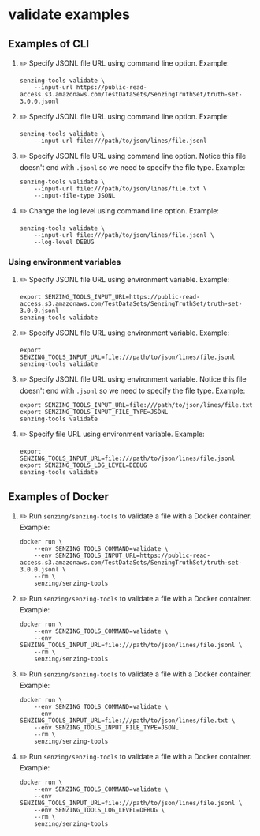 # validate examples

## Examples of CLI

1. :pencil2: Specify JSONL file URL using command line option.
   Example:

    ```console
    senzing-tools validate \
        --input-url https://public-read-access.s3.amazonaws.com/TestDataSets/SenzingTruthSet/truth-set-3.0.0.jsonl
    ```

1. :pencil2: Specify JSONL file URL using command line option.
   Example:

    ```console
    senzing-tools validate \
        --input-url file:///path/to/json/lines/file.jsonl
    ```

1. :pencil2: Specify JSONL file URL using command line option.  Notice this file doesn't end with `.jsonl` so we need to specify the file type.
   Example:

    ```console
    senzing-tools validate \
        --input-url file:///path/to/json/lines/file.txt \
        --input-file-type JSONL
    ```

1. :pencil2: Change the log level using command line option.
   Example:

    ```console
    senzing-tools validate \
        --input-url file:///path/to/json/lines/file.jsonl \
        --log-level DEBUG
    ```

### Using environment variables

1. :pencil2: Specify JSONL file URL using environment variable.
   Example:

    ```console
    export SENZING_TOOLS_INPUT_URL=https://public-read-access.s3.amazonaws.com/TestDataSets/SenzingTruthSet/truth-set-3.0.0.jsonl
    senzing-tools validate
    ```

1. :pencil2: Specify JSONL file URL using environment variable.
   Example:

    ```console
    export SENZING_TOOLS_INPUT_URL=file:///path/to/json/lines/file.jsonl
    senzing-tools validate
    ```

1. :pencil2: Specify JSONL file URL using environment variable. Notice this file doesn't end with `.jsonl` so we need to specify the file type.
   Example:

    ```console
    export SENZING_TOOLS_INPUT_URL=file:///path/to/json/lines/file.txt
    export SENZING_TOOLS_INPUT_FILE_TYPE=JSONL
    senzing-tools validate
    ```

1. :pencil2: Specify file URL using environment variable.
   Example:

    ```console
    export SENZING_TOOLS_INPUT_URL=file:///path/to/json/lines/file.jsonl
    export SENZING_TOOLS_LOG_LEVEL=DEBUG
    senzing-tools validate
    ```

## Examples of Docker

1. :pencil2: Run `senzing/senzing-tools` to validate a file with a Docker container.
   Example:

    ```console
    docker run \
        --env SENZING_TOOLS_COMMAND=validate \
        --env SENZING_TOOLS_INPUT_URL=https://public-read-access.s3.amazonaws.com/TestDataSets/SenzingTruthSet/truth-set-3.0.0.jsonl \
        --rm \
        senzing/senzing-tools
    ```

1. :pencil2: Run `senzing/senzing-tools` to validate a file with a Docker container.
   Example:

    ```console
    docker run \
        --env SENZING_TOOLS_COMMAND=validate \
        --env SENZING_TOOLS_INPUT_URL=file:///path/to/json/lines/file.jsonl \
        --rm \
        senzing/senzing-tools
    ```

1. :pencil2: Run `senzing/senzing-tools` to validate a file with a Docker container.
   Example:

    ```console
    docker run \
        --env SENZING_TOOLS_COMMAND=validate \
        --env SENZING_TOOLS_INPUT_URL=file:///path/to/json/lines/file.txt \
        --env SENZING_TOOLS_INPUT_FILE_TYPE=JSONL
        --rm \
        senzing/senzing-tools
    ```

1. :pencil2: Run `senzing/senzing-tools` to validate a file with a Docker container.
   Example:

    ```console
    docker run \
        --env SENZING_TOOLS_COMMAND=validate \
        --env SENZING_TOOLS_INPUT_URL=file:///path/to/json/lines/file.jsonl \
        --env SENZING_TOOLS_LOG_LEVEL=DEBUG \
        --rm \
        senzing/senzing-tools
    ```
